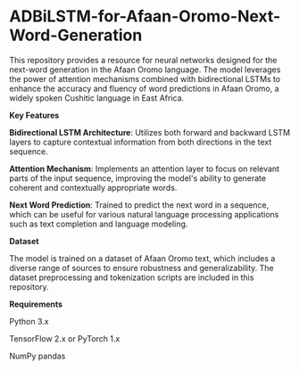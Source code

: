 # ADBiLSTM-for-Afaan-Oromo-Next-Word-Generation
This repository provides a resource for neural networks designed for the next-word generation in the Afaan Oromo language. The model leverages the power of attention mechanisms combined with bidirectional LSTMs to enhance the accuracy and fluency of word predictions in Afaan Oromo, a widely spoken Cushitic language in East Africa.

**Key Features**

**Bidirectional LSTM Architecture**: Utilizes both forward and backward LSTM layers to capture contextual information from both directions in the text sequence.

**Attention Mechanism**: Implements an attention layer to focus on relevant parts of the input sequence, improving the model's ability to generate coherent and contextually appropriate words.

**Next Word Prediction**: Trained to predict the next word in a sequence, which can be useful for various natural language processing applications such as text completion and language modeling.

**Dataset**

The model is trained on a dataset of Afaan Oromo text, which includes a diverse range of sources to ensure robustness and generalizability. The dataset preprocessing and tokenization scripts are included in this repository.

**Requirements**

Python 3.x

TensorFlow 2.x or PyTorch 1.x

NumPy
pandas
